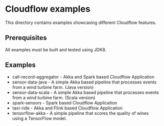 # Cloudflow examples 

This directory contains examples showcasing different Cloudflow features.

## Prerequisites

  All examples must be built and tested using JDK8.

## Examples

- call-record-aggregator - Akka and Spark based Cloudflow Application
- sensor-data-java - A simple Akka based pipeline that processes events from a wind turbine farm. (Java version)
- sensor-data-scala - A simple Akka based pipeline that processes events from a wind turbine farm. (Scala version)
- spark-sensors - Spark based Cloudflow Application
- taxi-ride - Akka and Flink based Cloudflow Application
- tensorflow-akka - A simple pipeline that scores the quality of wines using a TensorFlow model.
